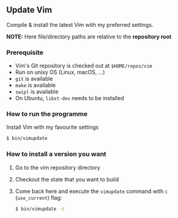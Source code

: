 ## Update Vim

Compile & install the latest Vim with my preferred settings.

**NOTE:** Here file/directory paths are relative to the **repository root**

### Prerequisite

* Vim's Git repository is checked out at `$HOME/repos/vim`
* Run on unixy OS (Linux, macOS, ...)
* `git` is available
* `make` is available
* `swipl` is available
* On Ubuntu, `libxt-dev` needs to be installed

### How to run the programme

Install Vim with my favourite settings

```sh
$ bin/vimupdate
```

### How to install a version you want

1. Go to the vim repository directory
1. Checkout the state that you want to build
1. Come back here and execute the `vimupdate` command with `c` (`use_current`) flag:

    ```sh
    $ bin/vimupdate -c
    ```
